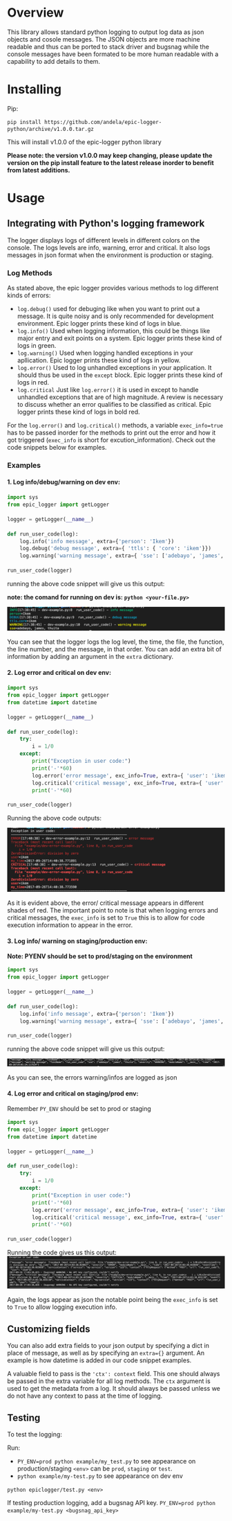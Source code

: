 Overview
=======
This library allows standard python logging to output log data as json objects and cosole messages. The JSON objects are more machine readable and thus can be ported to stack driver and bugsnag while the console messages have been formated to be more human readable with a capability to add details to them.

Installing
==========
Pip:

    pip install https://github.com/andela/epic-logger-python/archive/v1.0.0.tar.gz
This will install v1.0.0 of the epic-logger python library

**Please note: the version v1.0.0  may keep changing, please update the version on the pip install feature to the latest release inorder to benefit from latest additions.**

Usage
=====

## Integrating with Python's logging framework

The logger displays logs of different levels in different colors on the console. The logs levels are info, warning, error and critical. It also logs messages in json format when the environment is production or staging.

### Log Methods
As stated above, the epic logger provides various methods to log different kinds of errors:

- `log.debug()` used for debuging like when you want to print out a message. It is quite noisy and is only recommended for development environment. Epic logger prints these kind of logs in blue.
- `log.info()` Used when logging information, this could be things like major entry and exit points on a system. Epic logger prints these kind of logs in green.
- `log.warning()` Used when logging handled exceptions in your apllication. Epic logger prints these kind of logs in yellow.
- `log.error()` Used to log unhandled exceptions in your application. It should thus be used in the `except` block. Epic logger prints these kind of logs in red.
- `log.critical` Just like `log.error()` it is used in except to handle unhandled exceptions that are of high magnitude. A review is necessary to discuss whether an error qualifies to be classified as critical. Epic logger prints these kind of logs in bold red.

For the `log.error()` and `log.critical()` methods, a variable `exec_info=true` has to be passed inorder for the methods to print out the error and how it got triggered (`exec_info` is short for excution_information). Check out the code snippets below for examples.

### Examples 

#### 1. Log info/debug/warning on dev env:


```python
import sys
from epic_logger import getLogger

logger = getLogger(__name__)

def run_user_code(log):
    log.info('info message', extra={'person': 'Ikem'})
    log.debug('debug message', extra={ 'ttls': { 'core': 'ikem'}})
    log.warning('warning message', extra={ 'sse': ['adebayo', 'james', 'thuita'] })

run_user_code(logger)
```
running the above code snippet will give us this output:

**note: the comand for running on dev is: `python <your-file.py>`**

![Getting Started](./images/dev-example.png)

You can see that the logger logs the log level, the time, the file, the function, the line number, and the message, in that order. You can add an extra bit of information by adding an argument in the `extra` dictionary.

#### 2. Log error and critical on dev env:

```python
import sys
from epic_logger import getLogger
from datetime import datetime

logger = getLogger(__name__)

def run_user_code(log):
    try:
        i = 1/0
    except:
        print("Exception in user code:")
        print('-'*60)
        log.error('error message', exc_info=True, extra={ 'user': 'ikem' , 'my_time': datetime.utcnow().isoformat()})
        log.critical('critical message', exc_info=True, extra={ 'user': 'ikem' , 'my_time': datetime.utcnow().isoformat()})
        print('-'*60)

run_user_code(logger)
```
Running the above code outputs:

![Getting Started](./images/dev-error-example.png)

As it is evident above, the error/ critical message appears in different shades of red. The important point to note is that when logging errors and critical messages, the `exec_info` is set to `True` this is to allow for code execution information to appear in the error.

#### 3. Log info/ warning on staging/production env:
**Note: PYENV should be set to prod/staging on the environment**
```python
import sys
from epic_logger import getLogger

logger = getLogger(__name__)

def run_user_code(log):
    log.info('info message', extra={'person': 'Ikem'})
    log.warning('warning message', extra={ 'sse': ['adebayo', 'james', 'thuita'] })

run_user_code(logger)
```
running the above code snippet will give us this output:

![Getting Started](./images/prod-staging.png)

As you can see, the errors warning/infos are logged as json

#### 4. Log error and critical on staging/prod env:

Remember `PY_ENV` should be set to prod or staging

```python
import sys
from epic_logger import getLogger
from datetime import datetime

logger = getLogger(__name__)

def run_user_code(log):
    try:
        i = 1/0
    except:
        print("Exception in user code:")
        print('-'*60)
        log.error('error message', exc_info=True, extra={ 'user': 'ikem' , 'my_time': datetime.utcnow().isoformat()})
        log.critical('critical message', exc_info=True, extra={ 'user': 'ikem' , 'my_time': datetime.utcnow().isoformat()})
        print('-'*60)

run_user_code(logger)
```
Running the code gives us this output:
![Getting Started](./images/prod-error-example.png)

Again, the logs appear as json the notable point being the `exec_info` is set to `True` to allow logging execution info.

## Customizing fields
You can also add extra fields to your json output by specifying a dict in place of message, as well as by specifying an `extra={}` argument. An example is how datetime is added in our code snippet examples.

A valuable field to pass is the `'ctx': context` field. This one should always be passed in the extra variable for all log methods. The `ctx` argument is used to get the metadata from a log. It should always be passed unless we do not have any context to pass at the time of logging.

## Testing

To test the logging:

Run:
- `PY_ENV=prod python example/my_test.py`  to see appearance on production/staging `<env>` can be `prod`, `staging` or `test`.
- `python example/my-test.py` to see appearance on dev env

`python epiclogger/test.py <env>`

If testing production logging, add a bugsnag API key.
`PY_ENV=prod python example/my-test.py <bugsnag_api_key>`
